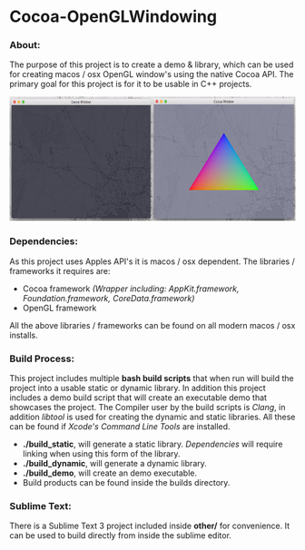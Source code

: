 # Cocoa-OpenGLWindowing

### About:
The purpose of this project is to create a demo & library, which can be used for creating macos / osx OpenGL window's using the native Cocoa API. The primary goal for this project is for it to be usable in C++ projects.

<img src="other/CocoaWindowImageDouble.png" alt="Cocoa Window Image" height="219px" style="height: 219px;"/>

### Dependencies:
As this project uses Apples API's it is macos / osx dependent. The libraries / frameworks it requires are:

 - Cocoa framework *(Wrapper including: AppKit.framework, Foundation.framework, CoreData.framework)*
 - OpenGL framework

All the above libraries / frameworks can be found on all modern macos / osx installs.

### Build Process:
This project includes multiple **bash build scripts** that when run will build the project into a usable static or dynamic library.
In addition this project includes a demo build script that will create an executable demo that showcases the project.
The Compiler user by the build scripts is *Clang*, in addition *libtool* is used for creating the dynamic and static libraries. All these can be found if *Xcode's Command Line Tools* are installed.

- **./build_static**, will generate a static library. *Dependencies* will require linking when using this form of the library.
- **./build_dynamic**,  will generate a dynamic library.
- **./build_demo**, will create an demo executable.
- Build products can be found inside the builds directory.

### Sublime Text:
There is a Sublime Text 3 project included inside **other/** for convenience. It can be used to build directly from inside the sublime editor.